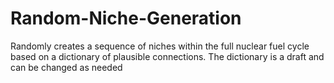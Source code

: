# Random-Niche-Generation
Randomly creates a sequence of niches within the full nuclear fuel cycle based on a dictionary of plausible connections.
The dictionary is a draft and can be changed as needed
